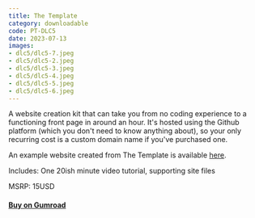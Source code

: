```yaml
---
title: The Template
category: downloadable
code: PT-DLC5
date: 2023-07-13
images:
- dlc5/dlc5-7.jpeg
- dlc5/dlc5-2.jpeg
- dlc5/dlc5-3.jpeg
- dlc5/dlc5-4.jpeg
- dlc5/dlc5-5.jpeg
- dlc5/dlc5-6.jpeg
---
```


A website creation kit that can take you from no coding experience to a functioning front page in around an hour. It's hosted using the Github platform (which you don't need to know anything about), so your only recurring cost is a custom domain name if you've purchased one.

An example website created from The Template is available [here](https://dlc5example.pedestriantactics.com).

Includes: One 20ish minute video tutorial, supporting site files

MSRP: 15USD

#### [Buy on Gumroad](https://pedestriantactics.gumroad.com/l/PT-DLC5)